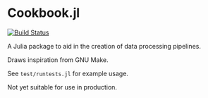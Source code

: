 # Cookbook.jl

[![Build Status](https://travis-ci.org/tom--lee/Cookbook.jl.svg?branch=master)](https://travis-ci.org/tom--lee/Cookbook.jl)


A Julia package to aid in the creation of data processing pipelines.

Draws inspiration from GNU Make.

See `test/runtests.jl` for example usage.

Not yet suitable for use in production.

